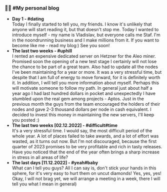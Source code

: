 ### :man_technologist: #My personal blog
- <b>Day 1 - #dating</b><br>
  Today I finally started to tell you, my friends. I know it's unlikely that anyone will start reading it, but that doesn't stop me. Today I wanted to introduce myself - my name is Vladislav, but everyone calls me Staf. I'm in the noondrunning business and I make millions from it. If you want to become like me - read my blog:) See you soon!
- <b>The last two weeks - #uphill</b><br>
  I rented an expensive dedicated server on Hetzner for the Aleo miner. Promised soon the opening of a new test stage I certainly will not lose the chance to be part of a great team. Also had to update all the nodes I've been maintaining for a year or more. It was a very stressful time, but despite that I am full of energy to move forward, for it is definitely worth it.
In addition, I will tell you more information about myself. Perhaps this will motivate someone to follow my path. In general just about half a year ago I had last hundred dollars in pocket and unexpectedly I have stumbled upon the real gem among projects - Aptos. Just in the previous month the guys from the team encouraged the holders of their nodes and gave 2-3 thousand dollars per node in cash equivalent. I decided to invest this money in maintaining the new servers, I'll keep you posted :)
- <b>The last two weeks [02.12.2022] - #difficult#time</b><br>
It's a very stressful time. I would say, the most difficult period of the whole year. A lot of places failed to take awards, and a lot of effort was wasted, as it turns out now. But I'm not discouraged, because the first quarter of 2023 promises to be very profitable and rich in tasty releases. Have you noticed that the end of the year often brings a sharp increase in stress in all areas of life?
- <b>The last days [11.12.2022] - #yeah#baby</b><br>
What can I tell you guys? All I can say is, don't stick your hands in this sphere, for it's very easy to hurt them on uncut diamonds! Yes, yes, yes! Okay, I will not brag yet, we will arrange a meeting in a week, there I will tell you what I mean in general)

